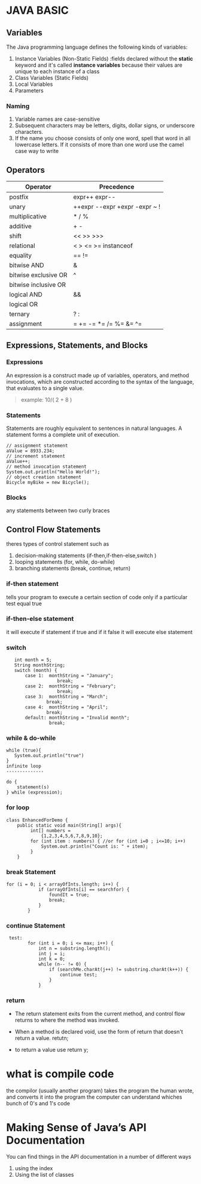 # JAVA BASIC 

## Variables

The Java programming language defines the following kinds of variables:
1. Instance Variables (Non-Static Fields) :fields declared without the **static** keyword and it's called **instance variables** because their values are unique to each instance of a class
2. Class Variables (Static Fields)
3. Local Variables
4. Parameters

### Naming
1. Variable names are case-sensitive
2. Subsequent characters may be letters, digits, dollar signs, or underscore characters.
3. If the name you choose consists of only one word, spell that word in all lowercase letters. If it consists of more than one word use the camel case way to write

## Operators


Operator | Precedence
---------|------------ 
postfix	 |expr++ expr--
unary	 |++expr --expr +expr -expr ~ !
multiplicative |	* / %
additive |	+ -
shift	|<< >> >>>
relational |	< > <= >= instanceof
equality   |	== !=
bitwise AND|	&
bitwise exclusive OR	|^
bitwise inclusive OR	||
logical AND	|&&
logical OR	|||
ternary	|? :
assignment |	= += -= *= /= %= &= ^= |= <<= >>= >>>=

## Expressions, Statements, and Blocks

### Expressions
An expression is a construct made up of variables, operators, and method invocations, which are constructed according to the syntax of the language, that evaluates to a single value.
> example: 10/( 2 + 8 ) 

### Statements

Statements are roughly equivalent to sentences in natural languages. A statement forms a complete unit of execution.

~~~
// assignment statement
aValue = 8933.234;
// increment statement
aValue++;
// method invocation statement
System.out.println("Hello World!");
// object creation statement
Bicycle myBike = new Bicycle();
~~~

### Blocks
any statements between two curly braces

## Control Flow Statements

theres types of control statement such as 
1. decision-making statements  (if-then,if-then-else,switch )
2. looping statements (for, while, do-while)
3. branching statements (break, continue, return)

### if-then statement 
 tells your program to execute a certain section of code only if a particular test equal true
 ### if-then-else statement 
 it will execute if statement if true and if it false it will execute else statement

 ### switch

 ~~~
    int month = 5;
    String monthString;
    switch (month) {
        case 1:  monthString = "January";
                    break;
        case 2:  monthString = "February";
                    break;
        case 3:  monthString = "March";
                break;
        case 4:  monthString = "April";
                break;
        default: monthString = "Invalid month";
                 break; 
~~~

 ### while & do-while
 ~~~
while (true){
    System.out.println("true")
}
infinite loop
--------------

do {
     statement(s)
} while (expression);
~~~

### for loop 

~~~
class EnhancedForDemo {
    public static void main(String[] args){
         int[] numbers = 
             {1,2,3,4,5,6,7,8,9,10};
         for (int item : numbers) { //or for (int i=0 ; i<=10; i++)
             System.out.println("Count is: " + item);
         }
    }
~~~

###  break Statement
```
for (i = 0; i < arrayOfInts.length; i++) {
            if (arrayOfInts[i] == searchfor) {
                foundIt = true;
                break;
            }
        }
```

### continue Statement
~~~
 test:
        for (int i = 0; i <= max; i++) {
            int n = substring.length();
            int j = i;
            int k = 0;
            while (n-- != 0) {
                if (searchMe.charAt(j++) != substring.charAt(k++)) {
                    continue test;
                }
            }
~~~

### return 
* The return statement exits from the current method, and control flow returns to where the method was invoked.

* When a method is declared void, use the form of return that doesn't return a value.
retutn;

* to return a value  use return y;



# what is compile code
the compilor (usually another program) takes the program the human wrote, and converts it into the program the computer can understand whiches bunch of 0's and 1's code 

# Making Sense of Java’s API Documentation
You can find things in the API documentation in a number of different ways
1. using the index 
2. Using the list of classes

